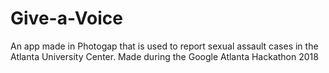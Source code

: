 # Give-a-Voice
An app made in Photogap that is used to report sexual assault cases in the Atlanta University Center. Made during the Google Atlanta Hackathon 2018
